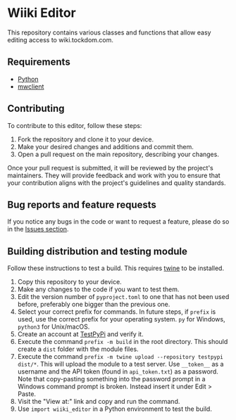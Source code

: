 # Wiiki Editor
This repository contains various classes and functions that allow easy editing access to wiki.tockdom.com.

## Requirements
* [Python](https://www.python.org/downloads/)
* [mwclient](https://pypi.org/project/mwclient/)

## Contributing
To contribute to this editor, follow these steps:

1. Fork the repository and clone it to your device.
2. Make your desired changes and additions and commit them.
3. Open a pull request on the main repository, describing your changes.

Once your pull request is submitted, it will be reviewed by the project's maintainers. They will provide feedback and work with you to ensure that your contribution aligns with the project's guidelines and quality standards.

## Bug reports and feature requests
If you notice any bugs in the code or want to request a feature, please do so in the [Issues section](https://github.com/Krummers/Wiiki-Editor/issues).

## Building distribution and testing module
Follow these instructions to test a build. This requires [twine](https://pypi.org/project/twine/) to be installed.
1. Copy this repository to your device.
2. Make any changes to the code if you want to test them.
3. Edit the version number of `pyproject.toml` to one that has not been used before, preferably one bigger than the previous one.
4. Select your correct prefix for commands. In future steps, if `prefix` is used, use the correct prefix for your operating system. `py` for Windows, `python3` for Unix/macOS.
5. Create an account at [TestPyPi](https://test.pypi.org/account/register/) and verify it.
6. Execute the command `prefix -m build` in the root directory. This should create a `dist` folder with the module files.
7. Execute the command `prefix -m twine upload --repository testpypi dist/*`. This will upload the module to a test server. Use `__token__` as a username and the API token (found in `api_token.txt`) as a password. Note that copy-pasting something into the password prompt in a Windows command prompt is broken. Instead insert it under Edit > Paste.
8. Visit the "View at:" link and copy and run the command.
9. Use `import wiiki_editor` in a Python environment to test the build.
